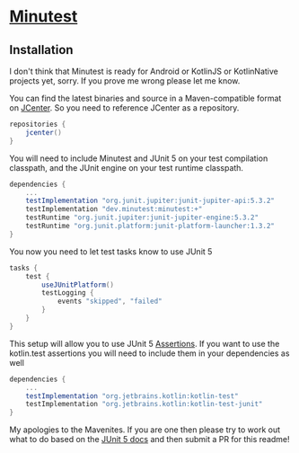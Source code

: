 # [Minutest](README.md)

## Installation

I don't think that Minutest is ready for Android or KotlinJS or KotlinNative projects yet, sorry. If you prove me wrong please let me know.

You can find the latest binaries and source in a Maven-compatible format on [JCenter](https://bintray.com/dmcg/oneeyedmen-mvn/minutest). So you need to reference JCenter as a repository.

```groovy
repositories {
    jcenter()
}
```

You will need to include Minutest and JUnit 5 on your test compilation classpath, and the JUnit engine on your test runtime classpath. 

```groovy
dependencies {
    ...
    testImplementation "org.junit.jupiter:junit-jupiter-api:5.3.2"
    testImplementation "dev.minutest:minutest:+"
    testRuntime "org.junit.jupiter:junit-jupiter-engine:5.3.2"
    testRuntime "org.junit.platform:junit-platform-launcher:1.3.2"
}
```

You now you need to let test tasks know to use JUnit 5

```groovy
tasks {
    test {
        useJUnitPlatform()
        testLogging {
            events "skipped", "failed"
        }
    }
}
```

This setup will allow you to use JUnit 5 [Assertions](https://junit.org/junit5/docs/current/user-guide/#writing-tests-assertions).
If you want to use the kotlin.test assertions you will need to include them in your dependencies as well

```groovy
dependencies {
    ...
    testImplementation "org.jetbrains.kotlin:kotlin-test"
    testImplementation "org.jetbrains.kotlin:kotlin-test-junit"
}
```

My apologies to the Mavenites. If you are one then please try to work out what to do based on the [JUnit 5 docs](https://junit.org/junit5/docs/current/user-guide/#installation) and then submit a PR for this readme!

